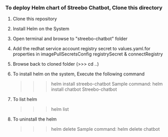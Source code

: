 ### To deploy Helm chart of Streebo Chatbot, Clone this directory
1. Clone this repository
2. Install Helm on the System
3. Open terminal and browse to "streebo-chatbot" folder
4. Add the redhat service account registry secret to values.yaml.for properties in imagePullSecretsConfig registrySecret & connectRegistry
5. Browse back to cloned folder (>>> cd ..)
6. To install helm on the system, Execute the following command
    >>> helm install <helm name> streebo-chatbot
    Sample command: 
    >>> helm install chatbot Streebo-chatbot

7. To list helm
    >>> helm list

8. To uninstall the helm
    >>> helm delete <helm name>
    Sample command:
    >>> helm delete chatbot
